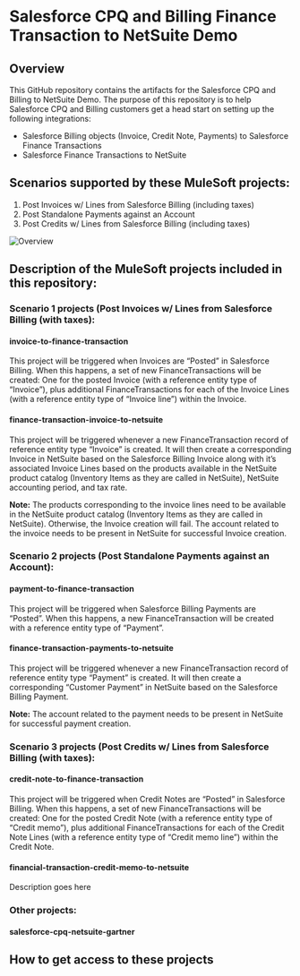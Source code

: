 # Salesforce CPQ and Billing Finance Transaction to NetSuite Demo
## Overview
This GitHub repository contains the artifacts for the Salesforce CPQ and Billing to NetSuite Demo.
The purpose of this repository is to help Salesforce CPQ and Billing customers get a head start on setting up the following integrations:
* Salesforce Billing objects (Invoice, Credit Note, Payments) to Salesforce Finance Transactions
* Salesforce Finance Transactions to NetSuite

## Scenarios supported by these MuleSoft projects:
1. Post Invoices w/ Lines from Salesforce Billing (including taxes)
2. Post Standalone Payments against an Account
3. Post Credits w/ Lines from Salesforce Billing (including taxes)

![Overview](images/Salesforce_FinTran_to_NetSuite.gif)

## Description of the MuleSoft projects included in this repository:
### Scenario 1 projects (Post Invoices w/ Lines from Salesforce Billing (with taxes):
#### invoice-to-finance-transaction
This project will be triggered when Invoices are “Posted” in Salesforce Billing.  When this happens, a set of new  FinanceTransactions will be created: One for the posted Invoice (with a reference entity type of “Invoice”), plus additional FinanceTransactions for each of the Invoice Lines (with a reference entity type of “Invoice line”) within the Invoice.

#### finance-transaction-invoice-to-netsuite
This project will be triggered whenever a new FinanceTransaction record of reference entity type “Invoice” is created.  It will then create a corresponding Invoice in NetSuite based on the Salesforce Billing Invoice along with it’s associated Invoice Lines based on the products available in the NetSuite product catalog (Inventory Items as they are called in NetSuite), NetSuite accounting period, and tax rate.

**Note:** The products corresponding to the invoice lines need to be available in the NetSuite product catalog (Inventory Items as they are called in NetSuite). Otherwise, the Invoice creation will fail.
The account related to the invoice needs to be present in NetSuite for successful Invoice creation.

### Scenario 2 projects (Post Standalone Payments against an Account):
#### payment-to-finance-transaction
This project will be triggered when Salesforce Billing Payments are “Posted”.  When this happens, a new  FinanceTransaction will be created with a reference entity type of “Payment”.

#### finance-transaction-payments-to-netsuite
This project will be triggered whenever a new FinanceTransaction record of reference entity type “Payment” is created.  It will then create a corresponding “Customer Payment” in NetSuite based on the Salesforce Billing Payment.

**Note:** The account related to the payment needs to be present in NetSuite for successful payment creation.

### Scenario 3 projects (Post Credits w/ Lines from Salesforce Billing (with taxes):
#### credit-note-to-finance-transaction
This project will be triggered when Credit Notes are “Posted” in Salesforce Billing.  When this happens, a set of new  FinanceTransactions will be created: One for the posted Credit Note (with a reference entity type of “Credit memo”), plus additional FinanceTransactions for each of the Credit Note Lines (with a reference entity type of “Credit memo line”) within the Credit Note.

#### financial-transaction-credit-memo-to-netsuite
Description goes here

### Other projects:
#### salesforce-cpq-netsuite-gartner

## How to get access to these projects
